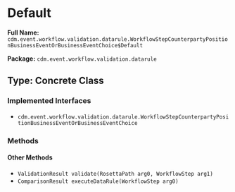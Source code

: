 # Default

**Full Name:** `cdm.event.workflow.validation.datarule.WorkflowStepCounterpartyPositionBusinessEventOrBusinessEventChoice$Default`

**Package:** `cdm.event.workflow.validation.datarule`

## Type: Concrete Class

### Implemented Interfaces

- `cdm.event.workflow.validation.datarule.WorkflowStepCounterpartyPositionBusinessEventOrBusinessEventChoice`

### Methods

#### Other Methods

- `ValidationResult validate(RosettaPath arg0, WorkflowStep arg1)`
- `ComparisonResult executeDataRule(WorkflowStep arg0)`

